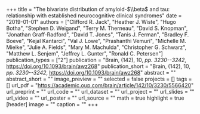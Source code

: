 +++
title = "The bivariate distribution of amyloid-$\\beta$ and tau: relationship with established neurocognitive clinical syndromes"
date = "2019-01-01"
authors = ["Clifford R. Jack", "Heather J. Wiste", "Hugo Botha", "Stephen D. Weigand", "Terry M. Therneau", "David S. Knopman", "Jonathan Graff-Radford", "David T. Jones", "Tanis J. Ferman", "Bradley F. Boeve", "Kejal Kantarci", "Val J. Lowe", "Prashanthi Vemuri", "Michelle M. Mielke", "Julie A. Fields", "Mary M. Machulda", "Christopher G. Schwarz", "Matthew L. Senjem", "Jeffrey L. Gunter", "Ronald C. Petersen"]
publication_types = ["2"]
publication = "Brain, (142), 10, _pp. 3230--3242_, https://doi.org/10.1093/brain/awz268"
publication_short = "Brain, (142), 10, _pp. 3230--3242_, https://doi.org/10.1093/brain/awz268"
abstract = ""
abstract_short = ""
image_preview = ""
selected = false
projects = []
tags = []
url_pdf = "https://academic.oup.com/brain/article/142/10/3230/5566420"
url_preprint = ""
url_code = ""
url_dataset = ""
url_project = ""
url_slides = ""
url_video = ""
url_poster = ""
url_source = ""
math = true
highlight = true
[header]
image = ""
caption = ""
+++

